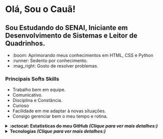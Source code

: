 
<h1>Olá, Sou o Cauã!</h1>
<h2>Sou Estudando do SENAI, Iniciante em Desenvolvimento de Sistemas e Leitor de Quadrinhos.</h2>
<ul>
  <li>:boom: Aprimorando meus conhecimentos em HTML, CSS e Python</li>
  <li>:runner: Sedento por conhecimento.</li>
  <li>:mag_right: Gosto de resolver problemas.</li>
</ul>

<h3>Principais Softs Skills</h3>
<ul>
  <li>Trabalho bem em equipe.</li>
  <li>Comunicativo.</li>
  <li>Disciplina e Constância.</li>
  <li>Curioso</li>
  <li>Facilidade em me adaptar à novas situações.</li>
  <li>Consigo gerenciar bem o meu tempo e rotina.</li>
</ul>
<details>
  <summary> <b>:octocat: Estatisticas do meu GitHub<b> <i>(Clique para ver mais detalhes:)</i> </summary><br>

   ![CauaRodrigues GitHub stats](https://github-readme-stats.vercel.app/api?username=CauaRodrigues&show_icons=true&theme=gotham)

</details>

<details>
  <summary> <b>Tecnologias</b> <i>(Clique para ver mais detalhes:)</i> </summary><br>
  <ul>
      <li>HTML</li>
      <li>CSS</li>
      <li>Python</li>
  </ul>
</details>

<!---
CauaRodrigues/CauaRodrigues is a ✨ special ✨ repository because its `README.md` (this file) appears on your GitHub profile.
You can click the Preview link to take a look at your changes.
--->
